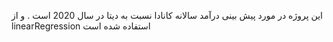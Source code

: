 این پروژه در مورد پیش بینی درآمد سالانه کانادا نسبت به دیتا در سال 2020 است .
و از linearRegression استفاده شده است 